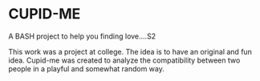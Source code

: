 # CUPID-ME
A BASH project to help you finding love....S2

This work was a project at college. The idea is to have an original and fun idea. Cupid-me was created to analyze the compatibility between two people in a playful and somewhat random way.
